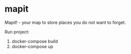 # mapit

Mapit! - your map to store places you do not want to forget.

Run project:

1. docker-compose build
2. docker-compose up


